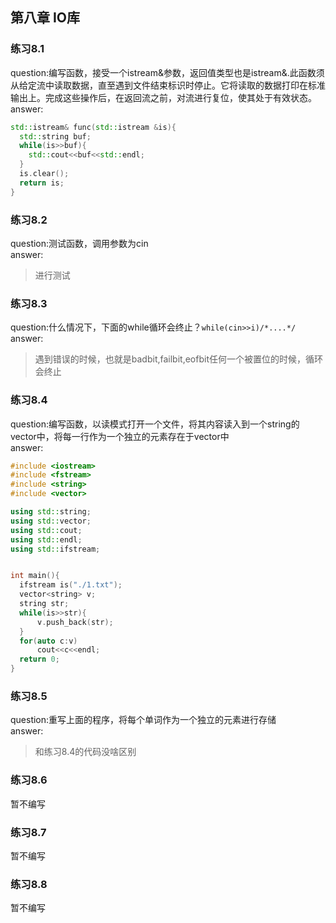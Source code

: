 ## 第八章 IO库
### 练习8.1
  question:编写函数，接受一个istream&参数，返回值类型也是istream&.此函数须从给定流中读取数据，直至遇到文件结束标识时停止。它将读取的数据打印在标准输出上。完成这些操作后，在返回流之前，对流进行复位，使其处于有效状态。   
  answer:   
  ```cpp
  std::istream& func(std::istream &is){
    std::string buf;
    while(is>>buf){
      std::cout<<buf<<std::endl;
    }
    is.clear();
    return is;
  }
  ```
  
### 练习8.2
  question:测试函数，调用参数为cin   
  answer:  
  >进行测试

### 练习8.3
  question:什么情况下，下面的while循环会终止？`while(cin>>i)/*....*/`   
  answer:  
  >遇到错误的时候，也就是badbit,failbit,eofbit任何一个被置位的时候，循环会终止

### 练习8.4
  question:编写函数，以读模式打开一个文件，将其内容读入到一个string的vector中，将每一行作为一个独立的元素存在于vector中  
  answer:  
  ```cpp
  #include <iostream>
#include <fstream>
#include <string>
#include <vector>

using std::string;
using std::vector;
using std::cout;
using std::endl;
using std::ifstream;


int main(){
    ifstream is("./1.txt");
    vector<string> v;
    string str;
    while(is>>str){
        v.push_back(str);
    }
    for(auto c:v)
        cout<<c<<endl;
    return 0;
}
```

### 练习8.5
  question:重写上面的程序，将每个单词作为一个独立的元素进行存储  
  answer:  
  >和练习8.4的代码没啥区别

### 练习8.6
  暂不编写

### 练习8.7
  暂不编写

### 练习8.8
  暂不编写


